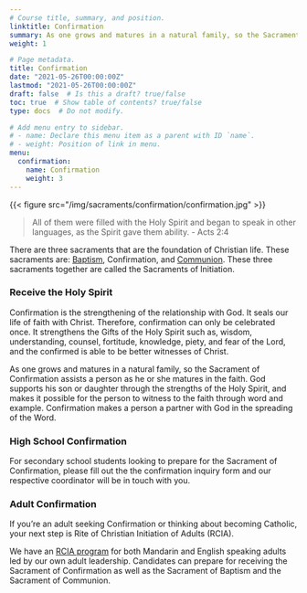 ```yaml
---
# Course title, summary, and position.
linktitle: Confirmation
summary: As one grows and matures in a natural family, so the Sacrament of Confirmation assists a person as he or she matures in the faith. God supports his son or daughter through the strengths of the Holy Spirit, and makes it possible for the person to witness to the faith through word and example. Confirmation makes a person a partner with God in the spreading of the Word.
weight: 1

# Page metadata.
title: Confirmation
date: "2021-05-26T00:00:00Z"
lastmod: "2021-05-26T00:00:00Z"
draft: false  # Is this a draft? true/false
toc: true  # Show table of contents? true/false
type: docs  # Do not modify.

# Add menu entry to sidebar.
# - name: Declare this menu item as a parent with ID `name`.
# - weight: Position of link in menu.
menu:
  confirmation:
    name: Confirmation
    weight: 3
---
```


{{< figure src="/img/sacraments/confirmation/confirmation.jpg" >}}

> All of them were filled with the Holy Spirit and began to speak in other languages, as the Spirit gave them ability. - Acts 2:4

There are three sacraments that are the foundation of Christian life. These sacraments are: [Baptism](sacraments/baptism), Confirmation, and [Communion](sacraments/communion). These three sacraments together are called the Sacraments of Initiation.

### Receive the Holy Spirit
Confirmation is the strengthening of the relationship with God. It seals our life of faith with Christ. Therefore, confirmation can only be celebrated once. It strengthens the Gifts of the Holy Spirit such as, wisdom, understanding, counsel, fortitude, knowledge, piety, and fear of the Lord, and the confirmed is able to be better witnesses of Christ.

As one grows and matures in a natural family, so the Sacrament of Confirmation assists a person as he or she matures in the faith. God supports his son or daughter through the strengths of the Holy Spirit, and makes it possible for the person to witness to the faith through word and example. Confirmation makes a person a partner with God in the spreading of the Word.


### High School Confirmation
For secondary school students looking to prepare for the Sacrament of Confirmation, please fill out the the confirmation inquiry form and our respective coordinator will be in touch with you.

### Adult Confirmation
If you’re an adult seeking Confirmation or thinking about becoming Catholic, your next step is Rite of Christian Initiation of Adults (RCIA).

We have an [RCIA program](rite-of-christian-initiation-of-adults) for both Mandarin and English speaking adults led by our own adult leadership. Candidates can prepare for receiving the Sacrament of Confirmation as well as the Sacrament of Baptism and the Sacrament of Communion.
